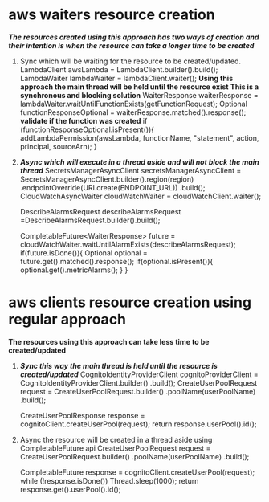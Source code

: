 # aws waiters resource creation
***The resources created using this approach has two ways of creation and their intention is when the resource can take a longer time to be created***
1. Sync which will be waiting for the resource to be created/updated.
     LambdaClient awsLambda = LambdaClient.builder().build();
     LambdaWaiter lambdaWaiter = lambdaClient.waiter();
     **Using this approach the main thread will be held until the resource exist**
     **This is a synchronous and blocking solution**
     WaiterResponse<GetFunctionResponse> waiterResponse =  lambdaWaiter.waitUntilFunctionExists(getFunctionRequest);
      Optional<GetFunctionResponse> functionResponseOptional = waiterResponse.matched().response();
     **validate if the function was created**
      if (functionResponseOptional.isPresent()){
          addLambdaPermission(awsLambda, functionName, "statement", action, principal, sourceArn);
      }
2. ***Async which will execute in a thread aside and will not block the main thread***
     SecretsManagerAsyncClient secretsManagerAsyncClient = SecretsManagerAsyncClient.builder().region(region)
        .endpointOverride(URI.create(ENDPOINT_URL))
        .build();
     CloudWatchAsyncWaiter cloudWatchWaiter = cloudWatchClient.waiter();

     DescribeAlarmsRequest describeAlarmsRequest =DescribeAlarmsRequest.builder().build();

     CompletableFuture<WaiterResponse<DescribeAlarmsResponse>> future = cloudWatchWaiter.waitUntilAlarmExists(describeAlarmsRequest);
      if(future.isDone()){
        Optional<DescribeAlarmsResponse> optional = future.get().matched().response();
        if(optional.isPresent()){
          optional.get().metricAlarms();
        }
      }
# aws clients resource creation using regular approach
**The resources using this approach can take less time to be created/updated**
1. ***Sync this way the main thread is held until the resource is created/updated***
  CognitoIdentityProviderClient cognitoProviderClient = CognitoIdentityProviderClient.builder()
        .build();
    CreateUserPoolRequest request = CreateUserPoolRequest.builder()
          .poolName(userPoolName)
          .build();

      CreateUserPoolResponse response = cognitoClient.createUserPool(request);
      return response.userPool().id();
2. Async the resource will be created in a thread aside using CompletableFuture api
    CreateUserPoolRequest request = CreateUserPoolRequest.builder()
          .poolName(userPoolName)
          .build();

      CompletableFuture<CreateUserPoolResponse> response = cognitoClient.createUserPool(request);
      while (!response.isDone()) Thread.sleep(1000);
      return response.get().userPool().id();
    

